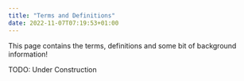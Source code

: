 ```yaml
---
title: "Terms and Definitions"
date: 2022-11-07T07:19:53+01:00
---
```


This page contains the terms, definitions and some bit of background information!

TODO: Under Construction

